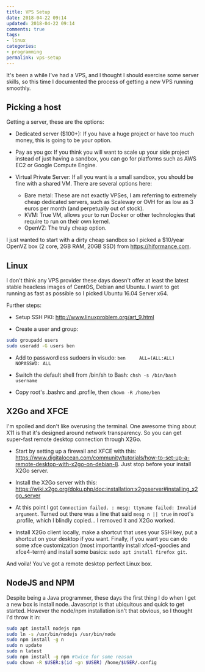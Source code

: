 ```yaml
---
title: VPS Setup 	
date: 2018-04-22 09:14
updated: 2018-04-22 09:14
comments: true
tags:
- linux
categories:
- programming
permalink: vps-setup
---
```


It's been a while I've had a VPS, and I thought I should exercise some server skills, so this time I documented the process of getting a new VPS running smoothly.

## Picking a host

Getting a server, these are the options:

* Dedicated server ($100+): If you have a huge project or have too much money, this is going to be your option.

* Pay as you go: If you think you will want to scale up your side project instead of just having a sandbox, you can go for platforms such as AWS EC2 or Google Compute Engine.

* Virtual Private Server: If all you want is a small sandbox, you should be fine with a shared VM. There are several options here:
    * Bare metal: These are not exactly VPSes, I am referring to extremely cheap dedicated servers, such as Scaleway or OVH for as low as 3 euros per month (and perpetually out of stock).
    * KVM: True VM, allows your to run Docker or other technologies that require to run on their own kernel.
    * OpenVZ: The truly cheap option.

I just wanted to start with a dirty cheap sandbox so I picked a $10/year OpenVZ box (2 core, 2GB RAM, 20GB SSD) from https://hiformance.com.

## Linux

I don't think any VPS provider these days doesn't offer at least the latest stable headless images of CentOS, Debian and Ubuntu. I want to get running as fast as possible so I picked Ubuntu 16.04 Server x64.

Further steps:

* Setup SSH PKI: http://www.linuxproblem.org/art_9.html

* Create a user and group:
```bash
sudo groupadd users
sudo useradd -G users ben
```

* Add to passwordless sudoers in visudo: `ben     ALL=(ALL:ALL) NOPASSWD: ALL`

* Switch the default shell from /bin/sh to Bash: `chsh -s /bin/bash username`

* Copy root's .bashrc and .profile, then `chown -R /home/ben`

## X2Go and XFCE

I'm spoiled and don't like overusing the terminal. One awesome thing about X11 is that it's designed around network transparency. So you can get super-fast remote desktop connection through X2Go.

* Start by setting up a firewall and XFCE with this: https://www.digitalocean.com/community/tutorials/how-to-set-up-a-remote-desktop-with-x2go-on-debian-8. Just stop before your install X2Go server.

* Install the X2Go server with this: https://wiki.x2go.org/doku.php/doc:installation:x2goserver#installing_x2go_server

* At this point I got `Connection failed. : mesg: ttyname failed: Invalid argument`. Turned out there was a line that said `mesg n || true` in root's .profile, which I blindly copied... I removed it and X2Go worked.

* Install X2Go client locally, make a shortcut that uses your SSH key, put a shortcut on your desktop if you want. Finally, if you want you can do some xfce customization (most importantly install xfce4-goodies and xfce4-term) and install some basics: `sudo apt install firefox git`.

And voila! You've got a remote desktop perfect Linux box.

## NodeJS and NPM

Despite being a Java programmer, these days the first thing I do when I get a new box is install node. Javascript is that ubiquitous and quick to get started. However the node/npm installation isn't that obvious, so I thought I'd throw it in: 

```bash
sudo apt install nodejs npm
sudo ln -s /usr/bin/nodejs /usr/bin/node
sudo npm install -g n
sudo n update
sudo n latest
sudo npm install -g npm #twice for some reason
sudo chown -R $USER:$(id -gn $USER) /home/$USER/.config
```

